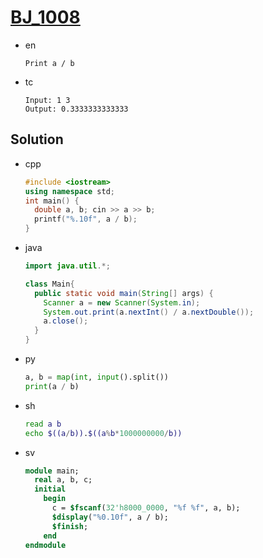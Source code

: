 # [BJ_1008](https://acmicpc.net/problem/1008)

* en

  ```en
  Print a / b
  ```

* tc

  ```tc
  Input: 1 3
  Output: 0.3333333333333
  ```

## Solution

* cpp

  ```cpp
  #include <iostream>
  using namespace std;
  int main() {
    double a, b; cin >> a >> b;
    printf("%.10f", a / b);
  }
  ```

* java

  ```java
  import java.util.*;

  class Main{
    public static void main(String[] args) {
      Scanner a = new Scanner(System.in);
      System.out.print(a.nextInt() / a.nextDouble());
      a.close();
    }
  }
  ```

* py

  ```py
  a, b = map(int, input().split())
  print(a / b)
  ```

* sh

  ```sh
  read a b
  echo $((a/b)).$((a%b*1000000000/b))
  ```

* sv

  ```sv
  module main;
    real a, b, c;
    initial
      begin
        c = $fscanf(32'h8000_0000, "%f %f", a, b);
        $display("%0.10f", a / b);
        $finish;
      end
  endmodule
  ```
